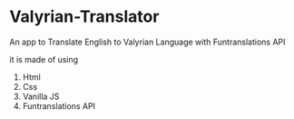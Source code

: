 # Valyrian-Translator
An app to Translate English to Valyrian Language with  Funtranslations API

it is made of using
1. Html
2. Css
3. Vanilla JS
4. Funtranslations API

